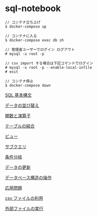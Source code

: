 # sql-notebook

```
// コンテナ立ち上げ
$ docker-compose up

// コンテナに入る
$ docker-compose exec db sh

// 管理者ユーザーでログイン ログアウト
# mysql -u root -p

// csv import する場合は下記コマンドでログイン
# mysql -u root -p --enable-local-infile
# exit

// コンテナ停止
$ docker-compose down
```

[SQL 基本構文](/notebook/basic.md)

[データの並び替え](/notebook/sorting-data.md)

[関数と演算子](/notebook/functions-operators.md)

[テーブルの結合](/notebook/joining-tables.md)

[ビュー](/notebook/view.md)

[サブクエリ](/notebook/sub-query.md)

[条件分岐](/notebook/case.md)

[データの更新](/notebook/crud.md)

[データベース構造の操作](/notebook/database-structures.md)

[応用問題](/question/question.md)

[csv ファイルの利用](/notebook/csv.md)

[外部ファイルの実行](/notebook/external-file.md)
